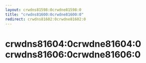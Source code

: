 ```yaml
---
layout: crwdns81598:0crwdne81598:0
title: "crwdns81600:0crwdne81600:0"
redirect: crwdns81602:0crwdne81602:0
---
```



<h1>crwdns81604:0crwdne81604:0 crwdns81606:0crwdne81606:0</h1>
